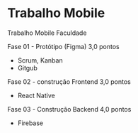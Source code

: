 # Trabalho Mobile
Trabalho Mobile Faculdade

Fase 01 - Protótipo (Figma) 3,0 pontos
- Scrum, Kanban
- Gitgub 

Fase 02 - construção Frontend 3,0 pontos
- React Native

Fase 03 - Construção Backend 4,0 pontos
- Firebase
